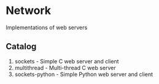 # Network
Implementations of web servers

## Catalog
1. sockets - Simple C web server and client
2. multithread - Multi-thread C web server
3. sockets-python - Simple Python web server and client